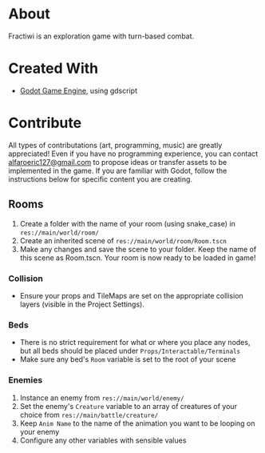# About
Fractiwi is an exploration game with turn-based combat.

# Created With
- [Godot Game Engine](https://godotengine.org/), using gdscript

# Contribute
All types of contributations (art, programming, music) are greatly appreciated!
Even if you have no programming experience, you can contact alfaroeric127@gmail.com to propose ideas or transfer assets to be implemented in the game.
If you are familiar with Godot, follow the instructions below for specific content you are creating.

## Rooms
1. Create a folder with the name of your room (using snake_case) in ```res://main/world/room/```
2. Create an inherited scene of ```res://main/world/room/Room.tscn```
3. Make any changes and save the scene to your folder. Keep the name of this scene as Room.tscn. Your room is now ready to be loaded in game!

### Collision
- Ensure your props and TileMaps are set on the appropriate collision layers (visible in the Project Settings).

### Beds
- There is no strict requirement for what or where you place any nodes, but all beds should be placed under ```Props/Interactable/Terminals```
- Make sure any bed's ```Room``` variable is set to the root of your scene

### Enemies
1. Instance an enemy from ```res://main/world/enemy/```
2. Set the enemy's ```Creature``` variable to an array of creatures of your choice from ```res://main/battle/creature/```
3. Keep ```Anim Name``` to the name of the animation you want to be looping on your enemy
4. Configure any other variables with sensible values

